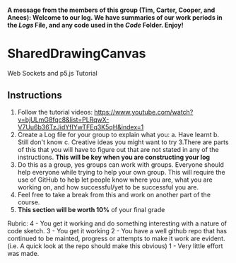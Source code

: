 #### A message from the members of this group (Tim, Carter, Cooper, and Anees): Welcome to our log. We have summaries of our work periods in the _Logs_ File, and any code used in the _Code_ Folder. Enjoy!

# SharedDrawingCanvas
Web Sockets and p5.js Tutorial

## Instructions

1. Follow the tutorial videos: https://www.youtube.com/watch?v=bjULmG8fqc8&list=PLRqwX-V7Uu6b36TzJidYfIYwTFEq3K5qH&index=1
2. Create a Log file for your group to explain what you:
  a. Have learnt
  b. Still don't know
  c. Creative ideas you might want to try
3.There are parts of this that you will have to figure out that are not stated in any of the instructions. **This will be key when you are constructing your log**
4. Do this as a group, yes groups can work with groups. Everyone should help everyone while trying to help your own group. This will require the use of GitHub to help let people know where you are, what you are working on, and how successful/yet to be successful you are.
5. Feel free to take a break from this and work on another part of the course.
6. **This section will be worth 10%** of your final grade

Rubric:
4 - You get it working and do something interesting with a nature of code sketch.
3 - You get it working
2 - You have a well github repo that has continued to be mainted, progress or attempts to make it work are evident.(i.e. A quick look at the repo should make this obvious)
1 - Very little effort was made.
